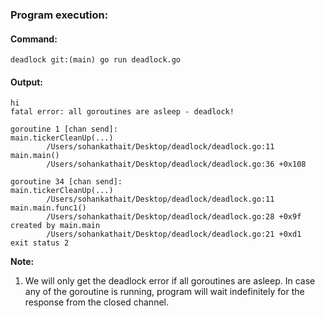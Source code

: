### Program execution:
#### Command:
 `deadlock git:(main) go run deadlock.go`

#### Output:                                            
```Hello World
hi
fatal error: all goroutines are asleep - deadlock!

goroutine 1 [chan send]:
main.tickerCleanUp(...)
        /Users/sohankathait/Desktop/deadlock/deadlock.go:11
main.main()
        /Users/sohankathait/Desktop/deadlock/deadlock.go:36 +0x108

goroutine 34 [chan send]:
main.tickerCleanUp(...)
        /Users/sohankathait/Desktop/deadlock/deadlock.go:11
main.main.func1()
        /Users/sohankathait/Desktop/deadlock/deadlock.go:28 +0x9f
created by main.main
        /Users/sohankathait/Desktop/deadlock/deadlock.go:21 +0xd1
exit status 2
```
**Note:**
1. We will only get the deadlock error if all goroutines are asleep. In case any of the goroutine is running, program will wait indefinitely for the response from the closed channel.
